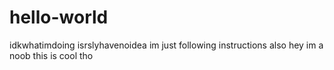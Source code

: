 # hello-world
idkwhatimdoing
isrslyhavenoidea
im just following instructions
also hey
im a noob
this is cool tho
